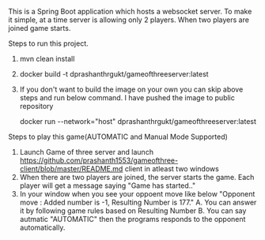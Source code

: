 
This is a Spring Boot application which hosts a websocket server. To make it simple, at a time server is allowing only 2 players. 
When two players are joined game starts. 

Steps to run this project.
1. mvn clean install
2. docker build -t dprashanthrgukt/gameofthreeserver:latest 
3. If you don't want to build the image on your own you can skip above steps and run below command. I have pushed the image to public repository 

   docker run --network="host" dprashanthrgukt/gameofthreeserver:latest
   
Steps to play this game(AUTOMATIC and Manual Mode Supported)
1. Launch Game of three server and launch https://github.com/prashanth1553/gameofthree-client/blob/master/README.md client in atleast two windows
2. When there are two players are joined, the server starts the game. Each player will get a message saying "Game has started.."
3. In your window when you see your oppoent move like below
   "Opponent move : Added number is -1, Resulting Number is 177."
   A. You can answer it by following game rules  based on Resulting Number
   B. You can say autmatic "AUTOMATIC" then the programs responds to the opponent automatically.
